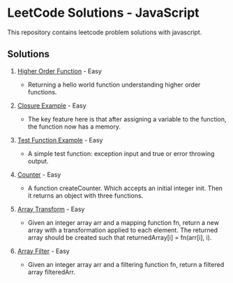 # LeetCode Solutions - JavaScript

This repository contains leetcode problem solutions with javascript.

## Solutions

1. [Higher Order Function](./solutions/0001-ho-function.js) - Easy
    - Returning a hello world function understanding higher order functions.

2. [Closure Example](./solutions/0002-closure.js) - Easy
    - The key feature here is that after assigning a variable to the function, the function now has a memory.

3. [Test Function Example](./solutions/0003-test-function.js) - Easy
    - A simple test function: exception input and true or error throwing output.

4. [Counter](./solutions/0004-counter.js) - Easy
    - A function createCounter. Which accepts an initial integer init. Then it returns an object with three functions.

5. [Array Transform](./solutions/0005-array-transform.js) - Easy
    - Given an integer array arr and a mapping function fn, return a new array with a transformation applied to each element. The returned array should be created such that returnedArray[i] = fn(arr[i], i).

6. [Array Filter](./solutions/0006-array-filter.js) - Easy
    - Given an integer array arr and a filtering function fn, return a filtered array filteredArr.